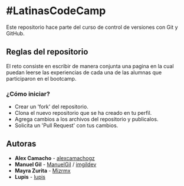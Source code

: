 # #LatinasCodeCamp

Este repositorio hace parte del curso de control de versiones con Git y GitHub.

## Reglas del repositorio

El reto consiste en escribir de manera conjunta una pagina en la cual puedan leerse las
experiencias de cada una de las alumnas que participaron en el bootcamp.

### ¿Cómo iniciar?

- Crear un 'fork' del repositorio.
- Clona el nuevo repositorio que se ha creado en tu perfil.
- Agrega cambios a los archivos del repositorio y publicalos.
- Solicita un 'Pull Request' con tus cambios.

## Autoras

- **Alex Camacho** - [alexcamachogz](https://github.com/alexcamachogz)
- **Manuel Gil** - [ManuelGil](https://github.com/ManuelGil) / [imgildev](https://github.com/imgildev)
- **Mayra Zurita** - [Mizrmx](https://github.com/Mizrmx)
- **Lupis** - [lupis](https://github.com/luar_1) 

